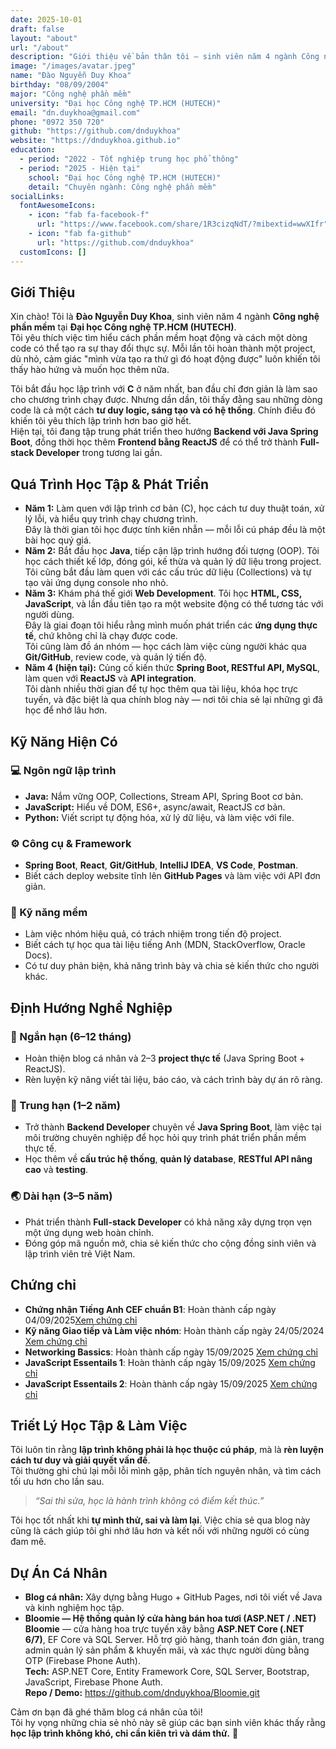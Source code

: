 ```yaml
---
date: 2025-10-01
draft: false
layout: "about"
url: "/about"
description: "Giới thiệu về bản thân tôi – sinh viên năm 4 ngành Công nghệ phần mềm."
image: "/images/avatar.jpeg"
name: "Đào Nguyễn Duy Khoa"
birthday: "08/09/2004"
major: "Công nghệ phần mềm"
university: "Đại học Công nghệ TP.HCM (HUTECH)"
email: "dn.duykhoa@gmail.com"
phone: "0972 350 720"
github: "https://github.com/dnduykhoa"
website: "https://dnduykhoa.github.io"
education:
  - period: "2022 - Tốt nghiệp trung học phổ thông"
  - period: "2025 - Hiện tại"
    school: "Đại học Công nghệ TP.HCM (HUTECH)"
    detail: "Chuyên ngành: Công nghệ phần mềm"
socialLinks:
  fontAwesomeIcons:
    - icon: "fab fa-facebook-f"
      url: "https://www.facebook.com/share/1R3cizqNdT/?mibextid=wwXIfr"
    - icon: "fab fa-github"
      url: "https://github.com/dnduykhoa"
  customIcons: []
---
```


## Giới Thiệu
Xin chào! Tôi là **Đào Nguyễn Duy Khoa**, sinh viên năm 4 ngành **Công nghệ phần mềm** tại **Đại học Công nghệ TP.HCM (HUTECH)**.  
Tôi yêu thích việc tìm hiểu cách phần mềm hoạt động và cách một dòng code có thể tạo ra sự thay đổi thực sự. Mỗi lần tôi hoàn thành một project, dù nhỏ, cảm giác "mình vừa tạo ra thứ gì đó hoạt động được" luôn khiến tôi thấy hào hứng và muốn học thêm nữa.

Tôi bắt đầu học lập trình với **C** ở năm nhất, ban đầu chỉ đơn giản là làm sao cho chương trình chạy được. Nhưng dần dần, tôi thấy đằng sau những dòng code là cả một cách **tư duy logic, sáng tạo và có hệ thống**. Chính điều đó khiến tôi yêu thích lập trình hơn bao giờ hết.  
Hiện tại, tôi đang tập trung phát triển theo hướng **Backend với Java Spring Boot**, đồng thời học thêm **Frontend bằng ReactJS** để có thể trở thành **Full-stack Developer** trong tương lai gần.


## Quá Trình Học Tập & Phát Triển
- **Năm 1:** Làm quen với lập trình cơ bản (C), học cách tư duy thuật toán, xử lý lỗi, và hiểu quy trình chạy chương trình.  
  Đây là thời gian tôi học được tính kiên nhẫn — mỗi lỗi cú pháp đều là một bài học quý giá.
- **Năm 2:** Bắt đầu học **Java**, tiếp cận lập trình hướng đối tượng (OOP). Tôi học cách thiết kế lớp, đóng gói, kế thừa và quản lý dữ liệu trong project.  
  Tôi cũng bắt đầu làm quen với các cấu trúc dữ liệu (Collections) và tự tạo vài ứng dụng console nho nhỏ.  
- **Năm 3:** Khám phá thế giới **Web Development**. Tôi học **HTML, CSS, JavaScript**, và lần đầu tiên tạo ra một website động có thể tương tác với người dùng.  
  Đây là giai đoạn tôi hiểu rằng mình muốn phát triển các **ứng dụng thực tế**, chứ không chỉ là chạy được code.  
  Tôi cũng làm đồ án nhóm — học cách làm việc cùng người khác qua **Git/GitHub**, review code, và quản lý tiến độ.
- **Năm 4 (hiện tại):** Củng cố kiến thức **Spring Boot, RESTful API, MySQL**, làm quen với **ReactJS** và **API integration**.  
  Tôi dành nhiều thời gian để tự học thêm qua tài liệu, khóa học trực tuyến, và đặc biệt là qua chính blog này — nơi tôi chia sẻ lại những gì đã học để nhớ lâu hơn.


## Kỹ Năng Hiện Có

### 💻 Ngôn ngữ lập trình
- **Java:** Nắm vững OOP, Collections, Stream API, Spring Boot cơ bản.  
- **JavaScript:** Hiểu về DOM, ES6+, async/await, ReactJS cơ bản.  
- **Python:** Viết script tự động hóa, xử lý dữ liệu, và làm việc với file.

### ⚙️ Công cụ & Framework
- **Spring Boot**, **React**, **Git/GitHub**, **IntelliJ IDEA**, **VS Code**, **Postman**.  
- Biết cách deploy website tĩnh lên **GitHub Pages** và làm việc với API đơn giản.  

### 🌱 Kỹ năng mềm
- Làm việc nhóm hiệu quả, có trách nhiệm trong tiến độ project.  
- Biết cách tự học qua tài liệu tiếng Anh (MDN, StackOverflow, Oracle Docs).  
- Có tư duy phản biện, khả năng trình bày và chia sẻ kiến thức cho người khác.


## Định Hướng Nghề Nghiệp

### 🎯 Ngắn hạn (6–12 tháng)
- Hoàn thiện blog cá nhân và 2–3 **project thực tế** (Java Spring Boot + ReactJS).  
- Rèn luyện kỹ năng viết tài liệu, báo cáo, và cách trình bày dự án rõ ràng.

### 🚀 Trung hạn (1–2 năm)
- Trở thành **Backend Developer** chuyên về **Java Spring Boot**, làm việc tại môi trường chuyên nghiệp để học hỏi quy trình phát triển phần mềm thực tế.  
- Học thêm về **cấu trúc hệ thống**, **quản lý database**, **RESTful API nâng cao** và **testing**.

### 🌏 Dài hạn (3–5 năm)
- Phát triển thành **Full-stack Developer** có khả năng xây dựng trọn vẹn một ứng dụng web hoàn chỉnh.  
- Đóng góp mã nguồn mở, chia sẻ kiến thức cho cộng đồng sinh viên và lập trình viên trẻ Việt Nam.  

## Chứng chỉ
- **Chứng nhận Tiếng Anh CEF chuẩn B1**: Hoàn thành cấp ngày 04/09/2025[Xem chứng chỉ](/pdf/EnglishB1.pdf)
- **Kỹ năng Giao tiếp và Làm việc nhóm**: Hoàn thành cấp ngày 24/05/2024 [Xem chứng chỉ]()
- **Networking Bassics**: Hoàn thành cấp ngày 15/09/2025 [Xem chứng chỉ](/pdf/NetworkingBasics.pdf)
- **JavaScript Essentails 1**: Hoàn thành cấp ngày 15/09/2025 [Xem chứng chỉ](/pdf/JavaScriptEssentials1.pdf)
- **JavaScript Essentails 2**: Hoàn thành cấp ngày 15/09/2025 [Xem chứng chỉ](/pdf/JavaScriptEssentails2.pdf)

## Triết Lý Học Tập & Làm Việc
Tôi luôn tin rằng **lập trình không phải là học thuộc cú pháp**, mà là **rèn luyện cách tư duy và giải quyết vấn đề**.  
Tôi thường ghi chú lại mỗi lỗi mình gặp, phân tích nguyên nhân, và tìm cách tối ưu hơn cho lần sau.

> *“Sai thì sửa, học là hành trình không có điểm kết thúc.”*

Tôi học tốt nhất khi **tự mình thử, sai và làm lại**. Việc chia sẻ qua blog này cũng là cách giúp tôi ghi nhớ lâu hơn và kết nối với những người có cùng đam mê.


## Dự Án Cá Nhân 

- **Blog cá nhân:** Xây dựng bằng Hugo + GitHub Pages, nơi tôi viết về Java và kinh nghiệm học tập.  
- **Bloomie — Hệ thống quản lý cửa hàng bán hoa tươi (ASP.NET / .NET)** 
**Bloomie** — cửa hàng hoa trực tuyến xây bằng **ASP.NET Core (.NET 6/7)**, EF Core và SQL Server. Hỗ trợ giỏ hàng, thanh toán đơn giản, trang admin quản lý sản phẩm & khuyến mãi, và xác thực người dùng bằng OTP (Firebase Phone Auth).  
**Tech:** ASP.NET Core, Entity Framework Core, SQL Server, Bootstrap, JavaScript, Firebase Phone Auth.  
**Repo / Demo:** https://github.com/dnduykhoa/Bloomie.git 


Cảm ơn bạn đã ghé thăm blog cá nhân của tôi!  
Tôi hy vọng những chia sẻ nhỏ này sẽ giúp các bạn sinh viên khác thấy rằng **học lập trình không khó, chỉ cần kiên trì và dám thử.** 🚀